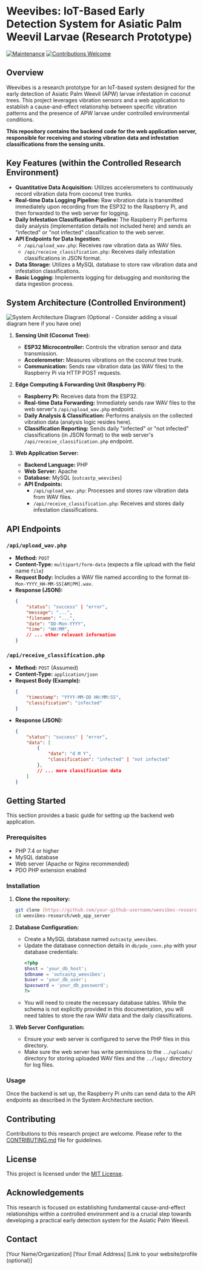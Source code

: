 # Weevibes: IoT-Based Early Detection System for Asiatic Palm Weevil Larvae (Research Prototype)

[![Maintenance](https://img.shields.io/badge/Maintained-Yes-green.svg)](https://github.com/your-github-username/weevibes-research)
[![Contributions Welcome](https://img.shields.io/badge/Contributions-Welcome-blue.svg)](https://github.com/your-github-username/weevibes-research/CONTRIBUTING.md)

## Overview

Weevibes is a research prototype for an IoT-based system designed for the early detection of Asiatic Palm Weevil (APW) larvae infestation in coconut trees. This project leverages vibration sensors and a web application to establish a cause-and-effect relationship between specific vibration patterns and the presence of APW larvae under controlled environmental conditions.

**This repository contains the backend code for the web application server, responsible for receiving and storing vibration data and infestation classifications from the sensing units.**

## Key Features (within the Controlled Research Environment)

* **Quantitative Data Acquisition:** Utilizes accelerometers to continuously record vibration data from coconut tree trunks.
* **Real-time Data Logging Pipeline:** Raw vibration data is transmitted immediately upon recording from the ESP32 to the Raspberry Pi, and then forwarded to the web server for logging.
* **Daily Infestation Classification Pipeline:** The Raspberry Pi performs daily analysis (implementation details not included here) and sends an "infected" or "not infected" classification to the web server.
* **API Endpoints for Data Ingestion:**
    * `/api/upload_wav.php`: Receives raw vibration data as WAV files.
    * `/api/receive_classification.php`: Receives daily infestation classifications in JSON format.
* **Data Storage:** Utilizes a MySQL database to store raw vibration data and infestation classifications.
* **Basic Logging:** Implements logging for debugging and monitoring the data ingestion process.

## System Architecture (Controlled Environment)

![System Architecture Diagram (Optional - Consider adding a visual diagram here if you have one)](./docs/architecture.png)

1.  **Sensing Unit (Coconut Tree):**
    * **ESP32 Microcontroller:** Controls the vibration sensor and data transmission.
    * **Accelerometer:** Measures vibrations on the coconut tree trunk.
    * **Communication:** Sends raw vibration data (as WAV files) to the Raspberry Pi via HTTP POST requests.

2.  **Edge Computing & Forwarding Unit (Raspberry Pi):**
    * **Raspberry Pi:** Receives data from the ESP32.
    * **Real-time Data Forwarding:** Immediately sends raw WAV files to the web server's `/api/upload_wav.php` endpoint.
    * **Daily Analysis & Classification:** Performs analysis on the collected vibration data (analysis logic resides here).
    * **Classification Reporting:** Sends daily "infected" or "not infected" classifications (in JSON format) to the web server's `/api/receive_classification.php` endpoint.

3.  **Web Application Server:**
    * **Backend Language:** PHP
    * **Web Server:** Apache
    * **Database:** MySQL (`outcastp_weevibes`)
    * **API Endpoints:**
        * `/api/upload_wav.php`: Processes and stores raw vibration data from WAV files.
        * `/api/receive_classification.php`: Receives and stores daily infestation classifications.

## API Endpoints

### `/api/upload_wav.php`

* **Method:** `POST`
* **Content-Type:** `multipart/form-data` (expects a file upload with the field name `file`)
* **Request Body:** Includes a WAV file named according to the format `DD-Mon-YYYY_HH-MM-SS[AM|PM].wav`.
* **Response (JSON):**
    ```json
    {
        "status": "success" | "error",
        "message": "...",
        "filename": "...",
        "date": "DD-Mon-YYYY",
        "time": "HH:MM",
        // ... other relevant information
    }
    ```

### `/api/receive_classification.php`

* **Method:** `POST` (Assumed)
* **Content-Type:** `application/json`
* **Request Body (Example):**
    ```json
    {
        "timestamp": "YYYY-MM-DD HH:MM:SS",
        "classification": "infected"
    }
    ```
* **Response (JSON):**
    ```json
    {
        "status": "success" | "error",
        "data": [
            {
                "date": "d M Y",
                "classification": "infected" | "not infected"
            },
            // ... more classification data
        ]
    }
    ```

## Getting Started

This section provides a basic guide for setting up the backend web application.

### Prerequisites

* PHP 7.4 or higher
* MySQL database
* Web server (Apache or Nginx recommended)
* PDO PHP extension enabled

### Installation

1.  **Clone the repository:**
    ```bash
    git clone [https://github.com/your-github-username/weevibes-research.git](https://github.com/your-github-username/weevibes-research.git)
    cd weevibes-research/web_app_server
    ```

2.  **Database Configuration:**
    * Create a MySQL database named `outcastp_weevibes`.
    * Update the database connection details in `db/pdo_conn.php` with your database credentials:
        ```php
        <?php
        $host = 'your_db_host';
        $dbname = 'outcastp_weevibes';
        $user = 'your_db_user';
        $password = 'your_db_password';
        ?>
        ```
    * You will need to create the necessary database tables. While the schema is not explicitly provided in this documentation, you will need tables to store the raw WAV data and the daily classifications.

3.  **Web Server Configuration:**
    * Ensure your web server is configured to serve the PHP files in this directory.
    * Make sure the web server has write permissions to the `../uploads/` directory for storing uploaded WAV files and the `../logs/` directory for log files.

### Usage

Once the backend is set up, the Raspberry Pi units can send data to the API endpoints as described in the System Architecture section.

## Contributing

Contributions to this research project are welcome. Please refer to the [CONTRIBUTING.md](https://github.com/your-github-username/weevibes-research/CONTRIBUTING.md) file for guidelines.

## License

This project is licensed under the [MIT License](https://opensource.org/licenses/MIT).

## Acknowledgements

This research is focused on establishing fundamental cause-and-effect relationships within a controlled environment and is a crucial step towards developing a practical early detection system for the Asiatic Palm Weevil.

## Contact

[Your Name/Organization]
[Your Email Address]
[Link to your website/profile (optional)]